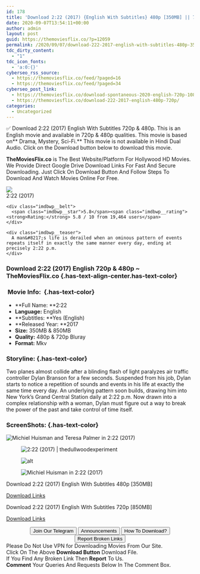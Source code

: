 ```yaml
---
id: 178
title: 'Download 2:22 (2017) {English With Subtitles} 480p [350MB] || 720p [850MB]'
date: 2020-09-07T13:54:11+00:00
author: admin
layout: post
guid: https://themoviesflix.co/?p=12059
permalink: /2020/09/07/download-222-2017-english-with-subtitles-480p-350mb-720p-850mb/
tdc_dirty_content:
  - "1"
tdc_icon_fonts:
  - 'a:0:{}'
cyberseo_rss_source:
  - https://themoviesflix.co/feed/?paged=16
  - https://themoviesflix.co/feed/?paged=34
cyberseo_post_link:
  - https://themoviesflix.co/download-spontaneous-2020-english-720p-1080p/
  - https://themoviesflix.co/download-222-2017-english-480p-720p/
categories:
  - Uncategorized
---
```

✅ Download 2:22 (2017) English With Subtitles&nbsp;720p&nbsp;&&nbsp;480p. This is an English movie and available in&nbsp;720p&nbsp;&&nbsp;480p&nbsp;qualities. This movie is based on**&nbsp;Drama,&nbsp;Mystery,&nbsp;Sci-Fi.**&nbsp;This movie is not available in Hindi Dual Audio. Click on the Download button below to download this movie.

**TheMoviesFlix.co**&nbsp;is The Best Website/Platform For Hollywood HD Movies. We Provide Direct Google Drive Download Links For Fast And Secure Downloading. Just Click On Download Button And Follow Steps To Download And Watch Movies Online For Free.

<div class="imdbwp imdbwp--movie dark">
  <div class="imdbwp__thumb">
    <a class="imdbwp__link" target="_blank" title="2:22" href="https://www.imdb.com/title/tt1131724/" rel="nofollow noopener noreferrer"><img class="imdbwp__img" src="https://m.media-amazon.com/images/M/MV5BZGE4YWE0YWYtY2ViZC00YWY3LWI3ZTAtMzE4NTQ0ZjI3MGY5XkEyXkFqcGdeQXVyNzQ5MzY0NjM@._V1_SX300.jpg" /></a>
  </div>
  
  <div class="imdbwp__content">
    <div class="imdbwp__header">
      <span class="imdbwp__title">2:22</span> (2017)
    </div>
    
    <div class="imdbwp__belt">
      <span class="imdbwp__star">5.8</span><span class="imdbwp__rating"><strong>Rating:</strong> 5.8 / 10 from 19,464 users</span>
    </div>
    
    <div class="imdbwp__teaser">
      A man&#8217;s life is derailed when an ominous pattern of events repeats itself in exactly the same manner every day, ending at precisely 2:22 p.m.
    </div>
  </div>
</div>

### Download 2:22 (2017) English 720p & 480p ~ TheMoviesFlix.co {.has-text-align-center.has-text-color}

### &nbsp;Movie Info:&nbsp; {.has-text-color}

  * **Full Name:&nbsp;**2:22
  * **Language:**&nbsp;English
  * **Subtitles:&nbsp;**Yes (English)
  * **Released Year:&nbsp;**2017
  * **Size:**&nbsp;350MB & 850MB
  * **Quality:**&nbsp;480p & 720p Bluray
  * **Format:**&nbsp;Mkv

### Storyline: {.has-text-color}

Two planes almost collide after a blinding flash of light paralyzes air traffic controller Dylan Branson for a few seconds. Suspended from his job, Dylan starts to notice a repetition of sounds and events in his life at exactly the same time every day. An underlying pattern soon builds, drawing him into New York’s Grand Central Station daily at 2:22 p.m. Now drawn into a complex relationship with a woman, Dylan must figure out a way to break the power of the past and take control of time itself.

### ScreenShots: {.has-text-color}<figure class="wp-block-image">

![Michiel Huisman and Teresa Palmer in 2:22 (2017)](https://m.media-amazon.com/images/M/MV5BZjIyZTRlYWEtZDU2Mi00ZDBlLTg2ZDUtNThjODc5ZGIwMmI1XkEyXkFqcGdeQXVyNzY0OTkwODI@._V1_QL50_.jpg) </figure> <figure class="wp-block-image alignwide">![2:22 (2017) | thedullwoodexperiment](https://thedullwoodexperiment.files.wordpress.com/2017/11/b8kmyu4y0jflvnimc3ifjzoz6zy.jpg)</figure> <figure class="wp-block-image">![alt](https://m.media-amazon.com/images/M/MV5BOTYzMWUxNDItNGMyZS00ODMzLThmYjMtOTM1NTlmMTQ4ZjIyXkEyXkFqcGdeQXVyNjUxMjc1OTM@._V1_QL50_SX1777_CR0,0,1777,744_AL_.jpg)</figure> <figure class="wp-block-image">![Michiel Huisman in 2:22 (2017)](https://m.media-amazon.com/images/M/MV5BZDU5MTk4NmUtYmNhNC00NGY0LThmNTItMWZiNzE5MDlmZTgwXkEyXkFqcGdeQXVyNjUxMjc1OTM@._V1_QL50_SX1777_CR0,0,1777,747_AL_.jpg)</figure> 

<p class="has-text-align-center has-text-color has-medium-font-size">
  Download 2:22 (2017) English With Subtitles 480p [350MB]
</p>

<span class="mb-center maxbutton-3-center"><span class="maxbutton-3-container mb-container"><a class="maxbutton-3 maxbutton maxbutton-post-button" target="_blank" rel="nofollow noopener noreferrer" href="https://coinquint.com/a10665/"><span class="mb-text">Download Links</span></a></span></span>

<p class="has-text-align-center has-text-color has-medium-font-size">
  Download 2:22 (2017) English With Subtitles 720p [850MB]
</p>

<span class="mb-center maxbutton-3-center"><span class="maxbutton-3-container mb-container"><a class="maxbutton-3 maxbutton maxbutton-post-button" target="_blank" rel="nofollow noopener noreferrer" href="https://coinquint.com/a10668/"><span class="mb-text">Download Links</span></a></span></span>

<center>
</center>

<center>
  <a href="https://t.me/themoviesflixcom" target="_blank" data-wpel-link="external" rel="nofollow external noopener noreferrer"><button class="button button5">Join Our Telegram</button></a> <a href="https://themoviesflix.co/download-222-2017-english-480p-720p/#" target="_blank" data-wpel-link="external" rel="nofollow external noopener noreferrer"><button class="button button5">Announcements</button></a> <a href="https://themoviesflix.com/how-to-download/" target="_blank" data-wpel-link="external" rel="nofollow external noopener noreferrer"><button class="button button5">How To Download?</button></a> <a href="https://themoviesflix.co/download-222-2017-english-480p-720p/#" target="_blank" data-wpel-link="external" rel="nofollow external noopener noreferrer"><button class="button button5">Report Broken Links</button></a>
</center>

<div class="alert alert-danger">
  Please Do Not Use VPN for Downloading Movies From Our Site.
</div>

<div class="alert alert-success">
  Click On The Above <strong>Download Button</strong> Download File.
</div>

<div class="alert alert-warning">
  If You Find Any Broken Link Then <strong>Report</strong> To Us.
</div>

<div class="alert alert-info">
  <strong>Comment</strong> Your Queries And Requests Below In The Comment Box.
</div>